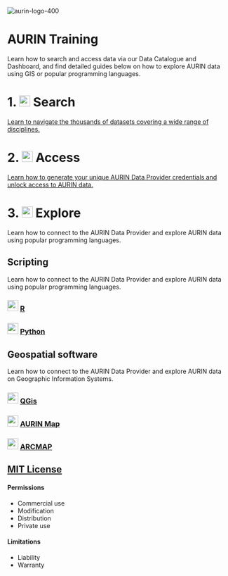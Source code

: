 

![aurin-logo-400](https://user-images.githubusercontent.com/106126121/176368384-3c5e9f3f-73c2-45f4-bba9-4501c131eeb4.png)

# AURIN Training 
Learn how to search and access data via our Data Catalogue and Dashboard, and find detailed guides below on how to explore AURIN data using GIS or popular programming languages.

# 1. <img src="https://user-images.githubusercontent.com/106126121/176386976-d384a89b-3085-410f-a60a-197b2f47a432.png" width="25"> **Search** 

[Learn to navigate the thousands of datasets covering a wide range of disciplines.](https://aurin.org.au/resources/training/data-catalogue/)

# 2. <img src="https://user-images.githubusercontent.com/106126121/176387147-0338e953-5354-4b1e-8208-cb027ec78307.png" width="25"> **Access** 

[Learn how to generate your unique AURIN Data Provider credentials and unlock access to AURIN data.](https://aurin.org.au/resources/training/adp-access/) 

# 3. <img src="https://user-images.githubusercontent.com/106126121/176365260-80efb26c-3d13-4028-8633-e2e18f5ccd8f.png" width="25"> **Explore** 

Learn how to connect to the AURIN Data Provider and explore AURIN data using popular programming languages.

## Scripting

Learn how to connect to the AURIN Data Provider and explore AURIN data using popular programming languages.

### <img src="https://user-images.githubusercontent.com/106126121/176365618-067302fd-ee59-405c-8b56-80e4a7552242.png" width="25"> **[R](https://github.com/AURIN-OFFICE/training/tree/main/Explore/R)**


### <img src="https://user-images.githubusercontent.com/106126121/176365613-698bc4f7-2ec3-4ccb-a159-851d7c4ad55b.png" width="25"> **[Python](https://github.com/AURIN-OFFICE/training/tree/main/Explore/Python)**

## Geospatial software

Learn how to connect to the AURIN Data Provider and explore AURIN data on Geographic Information Systems.

### <img src="https://user-images.githubusercontent.com/106126121/176368085-d2c83583-b418-4833-b3d2-af067205bb55.png" width="25"> **[QGis](https://aurin.org.au/resources/training/explore-qgis/)**

### <img src="https://user-images.githubusercontent.com/106126121/176368502-232bee90-accb-4356-bc79-8fc57ed86604.png" width="25"> **[AURIN Map](https://aurin.org.au/resources/training/aurin-map-user-guide/)**

### <img src="https://user-images.githubusercontent.com/106126121/176367929-536ff58b-4c7d-40b5-a8ca-71feb5c7f899.png" width="25"> **[ARCMAP](https://aurin.org.au/resources/training/explore-arcmap/)**


## [MIT License](https://github.com/AURIN-OFFICE/training/blob/main/LICENSE) 

#### Permissions
-   Commercial use
-   Modification
-   Distribution
-   Private use

#### Limitations
-   Liability
-   Warranty

